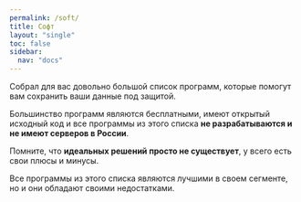 ```yaml
---
permalink: /soft/
title: Софт
layout: "single"
toc: false
sidebar:
  nav: "docs"
---
```


Собрал для вас довольно большой список программ, которые помогут вам сохранить ваши данные под защитой. 

Большинство программ являются бесплатными, имеют открытый исходный код и все программы из этого списка **не разрабатываются и не имеют серверов в России**.

Помните, что **идеальных решений просто не существует**, у всего есть свои плюсы и минусы. 

Все программы из этого списка являются лучшими в своем сегменте, но и они обладают своими недостатками.
